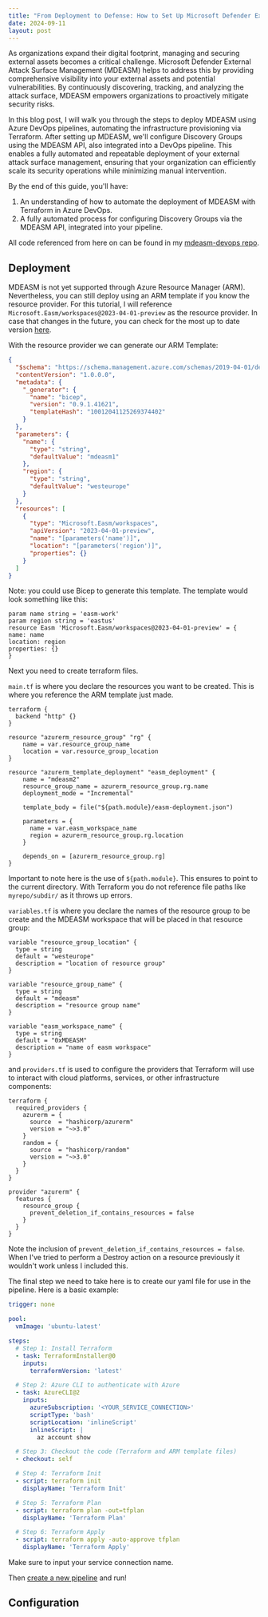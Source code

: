 ```yaml
---
title: "From Deployment to Defense: How to Set Up Microsoft Defender External Attack Surface Management (MDEASM) using Terraform and Azure DevOps"
date: 2024-09-11
layout: post
---
```


As organizations expand their digital footprint, managing and securing external assets becomes a critical challenge. Microsoft Defender External Attack Surface Management (MDEASM) helps to address this by providing comprehensive visibility into your external assets and potential vulnerabilities. By continuously discovering, tracking, and analyzing the attack surface, MDEASM empowers organizations to proactively mitigate security risks.

In this blog post, I will walk you through the steps to deploy MDEASM using Azure DevOps pipelines, automating the infrastructure provisioning via Terraform. After setting up MDEASM, we'll configure Discovery Groups using the MDEASM API, also integrated into a DevOps pipeline. This enables a fully automated and repeatable deployment of your external attack surface management, ensuring that your organization can efficiently scale its security operations while minimizing manual intervention.

By the end of this guide, you'll have:

1. An understanding of how to automate the deployment of MDEASM with Terraform in Azure DevOps.
2. A fully automated process for configuring Discovery Groups via the MDEASM API, integrated into your pipeline.

All code referenced from here on can be found in my [mdeasm-devops repo](https://github.com/gwilkinson01/mdeasm-devops/).

## Deployment

MDEASM is not yet supported through Azure Resource Manager (ARM). Nevertheless, you can still deploy using an ARM template if you know the resource provider. For this tutorial, I will reference `Microsoft.Easm/workspaces@2023-04-01-preview` as the resource provider. In case that changes in the future, you can check for the most up to date version [here](https://learn.microsoft.com/en-us/rest/api/defenderforeasm/controlplanepreview/workspaces?view=rest-defenderforeasm-controlplanepreview-2023-04-01-preview).

With the resource provider we can generate our ARM Template:

```json
{
  "$schema": "https://schema.management.azure.com/schemas/2019-04-01/deploymentTemplate.json#",
  "contentVersion": "1.0.0.0",
  "metadata": {
    "_generator": {
      "name": "bicep",
      "version": "0.9.1.41621",
      "templateHash": "10012041125269374402"
    }
  },
  "parameters": {
    "name": {
      "type": "string",
      "defaultValue": "mdeasm1"
    },
    "region": {
      "type": "string",
      "defaultValue": "westeurope"
    }
  },
  "resources": [
    {
      "type": "Microsoft.Easm/workspaces",
      "apiVersion": "2023-04-01-preview",
      "name": "[parameters('name')]",
      "location": "[parameters('region')]",
      "properties": {}
    }
  ]
}
```

Note: you could use Bicep to generate this template. The template would look something like this:

```bicep
param name string = 'easm-work'
param region string = 'eastus'
resource Easm 'Microsoft.Easm/workspaces@2023-04-01-preview' = {
name: name
location: region
properties: {}
}
```

Next you need to create terraform files. 

`main.tf` is where you declare the resources you want to be created. This is where you reference the ARM template just made. 

```hcl
terraform {
  backend "http" {}
}

resource "azurerm_resource_group" "rg" {
    name = var.resource_group_name
    location = var.resource_group_location
}

resource "azurerm_template_deployment" "easm_deployment" {
    name = "mdeasm2"
    resource_group_name = azurerm_resource_group.rg.name
    deployment_mode = "Incremental"

    template_body = file("${path.module}/easm-deployment.json")

    parameters = {
      name = var.easm_workspace_name
      region = azurerm_resource_group.rg.location
    }

    depends_on = [azurerm_resource_group.rg]
}
```

Important to note here is the use of `${path.module}`. This ensures to point to the current directory. With Terraform you do not reference file paths like `myrepo/subdir/` as it throws up errors.

`variables.tf` is where you declare the names of the resource group to be create and the MDEASM workspace that will be placed in that resource group:

```hcl
variable "resource_group_location" {
  type = string
  default = "westeurope"
  description = "location of resource group"
}

variable "resource_group_name" {
  type = string
  default = "mdeasm"
  description = "resource group name"
}

variable "easm_workspace_name" {
  type = string
  default = "0xMDEASM"
  description = "name of easm workspace"
}
```

and `providers.tf` is used to configure the providers that Terraform will use to interact with cloud platforms, services, or other infrastructure components:

```hcl
terraform {
  required_providers {
    azurerm = {
      source  = "hashicorp/azurerm"
      version = "~>3.0"
    }
    random = {
      source  = "hashicorp/random"
      version = "~>3.0"
    }
  }
}

provider "azurerm" {
  features {
    resource_group {
      prevent_deletion_if_contains_resources = false
    }
  }
}
```

Note the inclusion of `prevent_deletion_if_contains_resources = false`. When I've tried to perform a Destroy action on a resource previously it wouldn't work unless I included this. 

The final step we need to take here is to create our yaml file for use in the pipeline. Here is a basic example:

```yaml
trigger: none 

pool:
  vmImage: 'ubuntu-latest'

steps:
  # Step 1: Install Terraform
  - task: TerraformInstaller@0
    inputs:
      terraformVersion: 'latest'

  # Step 2: Azure CLI to authenticate with Azure
  - task: AzureCLI@2
    inputs:
      azureSubscription: '<YOUR_SERVICE_CONNECTION>'
      scriptType: 'bash'
      scriptLocation: 'inlineScript'
      inlineScript: |
        az account show

  # Step 3: Checkout the code (Terraform and ARM template files)
  - checkout: self

  # Step 4: Terraform Init
  - script: terraform init
    displayName: 'Terraform Init'

  # Step 5: Terraform Plan
  - script: terraform plan -out=tfplan
    displayName: 'Terraform Plan'

  # Step 6: Terraform Apply
  - script: terraform apply -auto-approve tfplan
    displayName: 'Terraform Apply'
```

Make sure to input your service connection name.

Then [create a new pipeline](https://learn.microsoft.com/en-us/azure/devops/pipelines/create-first-pipeline?view=azure-devops&tabs=java%2Cbrowser) and run! 

## Configuration




















